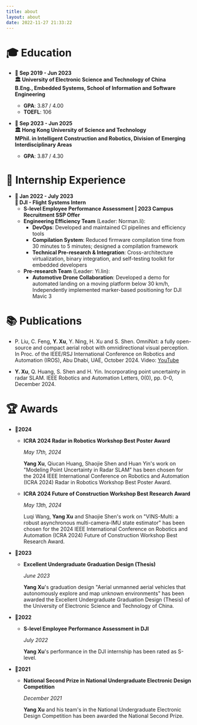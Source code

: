 ```yaml
---
title: about
layout: about
date: 2022-11-27 21:33:22
---
```


# 🎓 Education

- **📅 Sep 2019 - Jun 2023**  
  **🏛 University of Electronic Science and Technology of China**  
  **B.Eng., Embedded Systems, School of Information and Software Engineering**  
  - **GPA**: 3.87 / 4.00  
  - **TOEFL**: 106  

- **📅 Sep 2023 - Jun 2025**  
  **🏛 Hong Kong University of Science and Technology**  
  **MPhil. in Intelligent Construction and Robotics, Division of Emerging Interdisciplinary Areas**
  - **GPA**: 3.87 / 4.30  

# 💼 Internship Experience

- **📅 Jan 2022 - July 2023**  
  **🏢 DJI - Flight Systems Intern**  
  - **S-level Employee Performance Assessment | 2023 Campus Recruitment SSP Offer**  
  - **Engineering Efficiency Team** (Leader: Norman.li):  
    - **DevOps**: Developed and maintained CI pipelines and efficiency tools  
    - **Compilation System**: Reduced firmware compilation time from 30 minutes to 5 minutes; designed a compilation framework  
    - **Technical Pre-research & Integration**: Cross-architecture virtualization, binary integration, and self-testing toolkit for embedded developers  
  - **Pre-research Team** (Leader: Yi.lin):  
    - **Automotive Drone Collaboration**: Developed a demo for automated landing on a moving platform below 30 km/h, Independently implemented marker-based positioning for DJI Mavic 3  

# 📚 Publications

- P. Liu, C. Feng, **Y. Xu**, Y. Ning, H. Xu and S. Shen. OmniNxt: a fully open-source and compact aerial robot with omnidirectional visual perception. In Proc. of the IEEE/RSJ International Conference on Robotics and Automation (IROS), Abu Dhabi, UAE, October 2024. Video: [YouTube](https://youtu.be/IOuJ7Y6dpeY)

- **Y. Xu**, Q. Huang, S. Shen and H. Yin. Incorporating point uncertainty in radar SLAM. IEEE Robotics and Automation Letters, 0(0), pp. 0-0, December 2024.

# 🏆 Awards

- **📅2024**

    - **ICRA 2024 Radar in Robotics Workshop Best Poster Award**

        *May 17th, 2024*

        **Yang Xu**, Qiucan Huang, Shaojie Shen and Huan Yin's work on "Modeling Point Uncertainty in Radar SLAM" has been chosen for the 2024 IEEE International Conference on Robotics and Automation (ICRA 2024) Radar in Robotics Workshop Best Poster Award.

    - **ICRA 2024 Future of Construction Workshop Best Research Award**

        *May 13th, 2024*

        Luqi Wang, **Yang Xu** and Shaojie Shen's work on "VINS-Multi: a robust asynchronous multi-camera-IMU state estimator" has been chosen for the 2024 IEEE International Conference on Robotics and Automation (ICRA 2024) Future of Construction Workshop Best Research Award.

- **📅2023**

    - **Excellent Undergraduate Graduation Design (Thesis)**

        *June 2023*

        **Yang Xu**'s graduation design "Aerial unmanned aerial vehicles that autonomously explore and map unknown environments" has been awarded the Excellent Undergraduate Graduation Design (Thesis) of the University of Electronic Science and Technology of China.

- **📅2022**

    - **S-level Employee Performance Assessment in DJI**

        *July 2022*

        **Yang Xu**'s performance in the DJI internship has been rated as S-level.

- **📅2021**

    - **National Second Prize in National Undergraduate Electronic Design Competition**

        *December 2021*

        **Yang Xu** and his team's in the National Undergraduate Electronic Design Competition has been awarded the National Second Prize.

<script src="https://utteranc.es/client.js"
        repo="Jason-xy/jason-xy.github.io"
        issue-term="pathname"
        label="💬"
        theme="github-dark"
        crossorigin="anonymous"
        async>
</script>